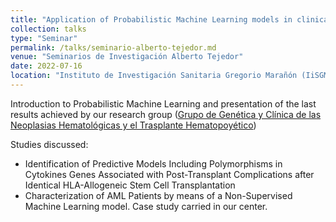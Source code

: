 ```yaml
---
title: "Application of Probabilistic Machine Learning models in clinical research. Case studies carried by our research group."
collection: talks
type: "Seminar"
permalink: /talks/seminario-alberto-tejedor.md
venue: "Seminarios de Investigación Alberto Tejedor"
date: 2022-07-16
location: "Instituto de Investigación Sanitaria Gregorio Marañón (IiSGM), Madrid, Spain"
---
```


Introduction to Probabilistic Machine Learning and presentation of the last results achieved by our research group ([Grupo de Genética y Clínica de las Neoplasias Hematológicas y el Trasplante Hematopoyético](https://www.iisgm.com/investigacion/areas-de-investigacion/area-6-oncologia-traslacional/grupo-3-genetica-y-clinica-de-las-neoplasias-hematologicas-y-el-trasplante-hematopoyetico/))

Studies discussed:
- Identification of Predictive Models Including Polymorphisms in Cytokines Genes Associated with Post-Transplant Complications after Identical HLA-Allogeneic Stem Cell Transplantation
- Characterization of AML Patients by means of a Non-Supervised Machine Learning model. Case study carried in our center.